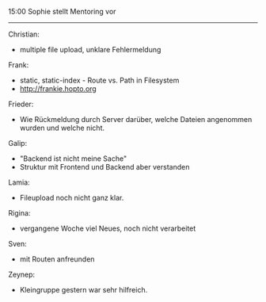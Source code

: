 15:00 Sophie stellt Mentoring vor

---

Christian: 
- multiple file upload, unklare Fehlermeldung

Frank:
- static, static-index - Route vs. Path in Filesystem
- http://frankie.hopto.org

Frieder:
- Wie Rückmeldung durch Server darüber, welche Dateien angenommen wurden und welche nicht.

Galip:
- "Backend ist nicht meine Sache"
- Struktur mit Frontend und Backend aber verstanden

Lamia:
- Fileupload noch nicht ganz klar.

Rigina:
- vergangene Woche viel Neues, noch nicht verarbeitet

Sven:
- mit Routen anfreunden

Zeynep:
- Kleingruppe gestern war sehr hilfreich.
